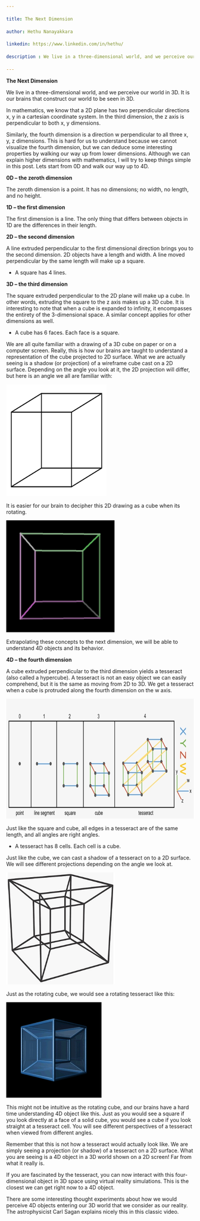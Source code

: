 ```yaml
---

title: The Next Dimension

author: Hethu Nanayakkara

linkedin: https://www.linkedin.com/in/hethu/

description : We live in a three-dimensional world, and we perceive our world in 3D. It is our brains that construct our world to be seen in 3D. In mathematics, we know that a 2D plane has two perpendicular directions x, y in a cartesian coordinate system.  In the third dimension, the z axis is perpendicular to both x, y dimensions. Similarly, the fourth dimension is a direction w perpendicular to all three x, y, z dimensions. This is hard for us to understand because we cannot visualize the fourth dimension, but we can deduce some interesting properties by walking our way up from lower dimensions. Although we can explain higher dimensions with mathematics, I will try to keep things simple in this post. 

---
```


**The Next Dimension**

We live in a three-dimensional world, and we perceive our world in 3D. It is our brains that construct our world to be seen in 3D. 

In mathematics, we know that a 2D plane has two perpendicular directions x, y in a cartesian coordinate system.  In the third dimension, the z axis is perpendicular to both x, y dimensions.

Similarly, the fourth dimension is a direction w perpendicular to all three x, y, z dimensions.  This is hard for us to understand because we cannot visualize the fourth dimension, but we can deduce some interesting properties by walking our way up from lower dimensions. Although we can explain higher dimensions with mathematics, I will try to keep things simple in this post. 
Lets start from 0D and walk our way up to 4D.

**0D – the zeroth dimension**

The zeroth dimension is a point. It has no dimensions; no width, no length, and no height.  

**1D – the first dimension**

The first dimension is a line.  The only thing that differs between objects in 1D are the differences in their length.

**2D – the second dimension**

A line extruded perpendicular to the first dimensional direction brings you to the second dimension. 2D objects have a length and width. A line moved perpendicular by the same length will make up a square. 

* A square has 4 lines.

**3D – the third dimension** 

The square extruded perpendicular to the 2D plane will make up a cube. In other words, extruding the square to the z axis makes up a 3D cube. 
It is interesting to note that when a cube is expanded to infinity, it encompasses the entirety of the 3-dimensional space. A similar concept applies for other dimensions as well.

* A cube has 6 faces. Each face is a square.

We are all quite familiar with a drawing of a 3D cube on paper or on a computer screen. Really, this is how our brains are taught to understand a representation of the cube projected to 2D surface. What we are actually seeing is a shadow (or projection) of a wireframe cube cast on a 2D surface. Depending on the angle you look at it, the 2D projection will differ, but here is an angle we all are familiar with:

<img src="/img/hn_1_2021_10_07.png" height="300" width="270" />

 It is easier for our brain to decipher this 2D drawing as a cube when its rotating.

<img src="/img/hn_2_2021_10_07.gif" height="300" width="291" />

Extrapolating these concepts to the next dimension, we will be able to understand 4D objects and its behavior.

**4D – the fourth dimension**

A cube extruded perpendicular to the third dimension yields a tesseract (also called a hypercube). A tesseract is not an easy object we can easily comprehend, but it is the same as moving from 2D to 3D. We get a tesseract when a cube is protruded along the fourth dimension on the w axis.  

<img src="/img/hn_3_2021_10_07.png" height="322" width="820" />

Just like the square and cube, all edges in a tesseract are of the same length, and all angles are right angles.

* A tesseract has 8 cells. Each cell is a cube.

Just like the cube, we can cast a shadow of a tesseract on to a 2D surface. We will see different projections depending on the angle we look at.

<img src="/img/hn_4_2021_10_07.jpg" height="300" width="293" />

Just as the rotating cube, we would see a rotating tesseract like this:

<img src="/img/hn_5_2021_10_07.gif" height="256" width="256" />

This might not be intuitive as the rotating cube, and our brains have a hard time understanding 4D object like this. Just as you would see a square if you look directly at a face of a solid cube, you would see a cube if you look straight at a tesseract cell.  You will see different perspectives of a tesseract when viewed from different angles.  

Remember that this is not how a tesseract would actually look like. We are simply seeing a projection (or shadow) of a tesseract on a 2D surface.  What you are seeing is a 4D object in a 3D world shown on a 2D screen! Far from what it really is.

If you are fascinated by the tesseract, you can now interact with this four-dimensional object in 3D space using virtual reality simulations.  This is the closest we can get right now to a 4D object.

There are some interesting thought experiments about how we would perceive 4D objects entering our 3D world that we consider as our reality. The astrophysicist Carl Sagan explains nicely this in this classic video.

